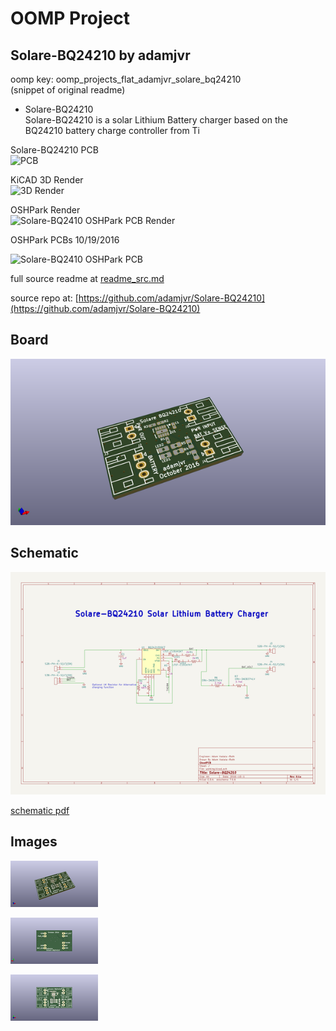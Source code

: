 # OOMP Project  
## Solare-BQ24210  by adamjvr  
  
oomp key: oomp_projects_flat_adamjvr_solare_bq24210  
(snippet of original readme)  
  
- Solare-BQ24210  
Solare-BQ24210 is a solar Lithium Battery charger based on the BQ24210 battery charge controller from Ti  
  
Solare-BQ24210 PCB  
![PCB](/img/Solare-BQ24210.png)  
  
  
KiCAD 3D Render  
![3D Render](/img/3D.png)  
  
OSHPark Render  
![Solare-BQ2410 OSHPark PCB Render](/img/OSHPARK_top.png)  
  
OSHPark PCBs 10/19/2016  
  
![Solare-BQ2410 OSHPark PCB](/img/IMG_3681.JPG)  
  
  full source readme at [readme_src.md](readme_src.md)  
  
source repo at: [https://github.com/adamjvr/Solare-BQ24210](https://github.com/adamjvr/Solare-BQ24210)  
## Board  
  
[![working_3d.png](working_3d_600.png)](working_3d.png)  
## Schematic  
  
[![working_schematic.png](working_schematic_600.png)](working_schematic.png)  
  
[schematic pdf](working_schematic.pdf)  
## Images  
  
[![working_3d.png](working_3d_140.png)](working_3d.png)  
  
[![working_3d_back.png](working_3d_back_140.png)](working_3d_back.png)  
  
[![working_3d_front.png](working_3d_front_140.png)](working_3d_front.png)  
